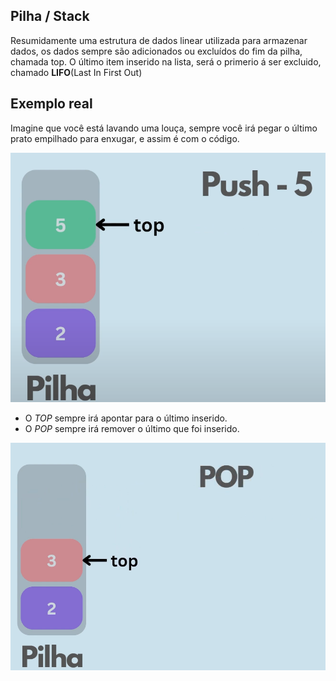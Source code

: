## Pilha / Stack

Resumidamente uma estrutura de dados linear utilizada para armazenar dados, os dados sempre são adicionados ou excluídos do fim da pilha, chamada top. O último item inserido na lista, será o primerio á ser excluido, chamado **LIFO**(Last In First Out)

## Exemplo real

Imagine que você está lavando uma louça, sempre você irá pegar o último prato empilhado para enxugar, e assim é com o código.
 
<div align="center"><img src="pilha.png"></div>

- O *TOP* sempre irá apontar para o último inserido.
- O *POP* sempre irá remover o último que foi inserido.

<div align="center"><img src="pop.png"></div>
